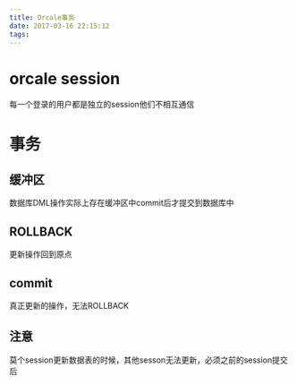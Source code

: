 ```yaml
---
title: Orcale事务
date: 2017-03-16 22:15:12
tags:
---
```


# orcale session
每一个登录的用户都是独立的session他们不相互通信

# 事务
## 缓冲区
数据库DML操作实际上存在缓冲区中commit后才提交到数据库中

## ROLLBACK
更新操作回到原点

## commit
真正更新的操作，无法ROLLBACK

## 注意
莫个session更新数据表的时候，其他sesson无法更新，必须之前的session提交后
